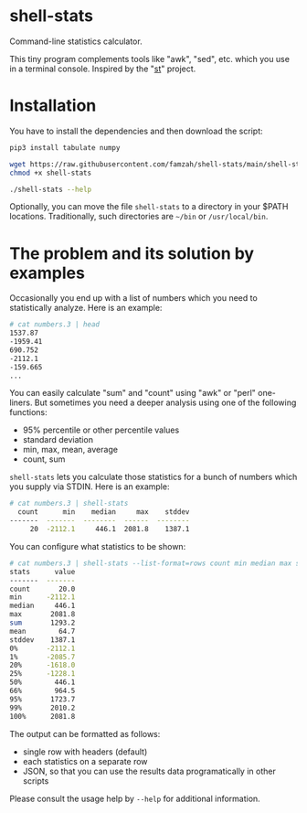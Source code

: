# shell-stats
Command-line statistics calculator.

This tiny program complements tools like "awk", "sed", etc. which you use in a terminal console. Inspired by the "[st](https://github.com/nferraz/st)" project.

# Installation

You have to install the dependencies and then download the script:
```bash
pip3 install tabulate numpy

wget https://raw.githubusercontent.com/famzah/shell-stats/main/shell-stats
chmod +x shell-stats

./shell-stats --help
```

Optionally, you can move the file `shell-stats` to a directory in your $PATH locations. Traditionally, such directories are `~/bin` or `/usr/local/bin`.

# The problem and its solution by examples
Occasionally you end up with a list of numbers which you need to statistically analyze. Here is an example:
```bash
# cat numbers.3 | head
1537.87
-1959.41
690.752
-2112.1
-159.665
...
```

You can easily calculate "sum" and "count" using "awk" or "perl" one-liners. But sometimes you need a deeper analysis using one of the following functions:

* 95% percentile or other percentile values
* standard deviation
* min, max, mean, average
* count, sum

`shell-stats` lets you calculate those statistics for a bunch of numbers which you supply via STDIN. Here is an example:
```bash
# cat numbers.3 | shell-stats
  count      min    median     max    stddev
-------  -------  --------  ------  --------
     20  -2112.1     446.1  2081.8    1387.1
```

You can configure what statistics to be shown:
```bash
# cat numbers.3 | shell-stats --list-format=rows count min median max sum mean stddev 0% 1% 20% 25% 50% 66% 95% 99% 100%
stats      value
-------  -------
count       20.0
min      -2112.1
median     446.1
max       2081.8
sum       1293.2
mean        64.7
stddev    1387.1
0%       -2112.1
1%       -2085.7
20%      -1618.0
25%      -1228.1
50%        446.1
66%        964.5
95%       1723.7
99%       2010.2
100%      2081.8
```

The output can be formatted as follows:

* single row with headers (default)
* each statistics on a separate row
* JSON, so that you can use the results data programatically in other scripts

Please consult the usage help by `--help` for additional information.
